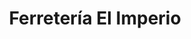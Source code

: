 ---
title: "Ferretería El Imperio"
url: /yantzaza-zamora-chinchipe/ferreteria-el-imperio/
shop: Eisenwaren
---